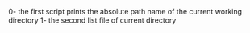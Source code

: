 0- the first script prints the absolute path name of the current working directory
1- the second list file of current directory